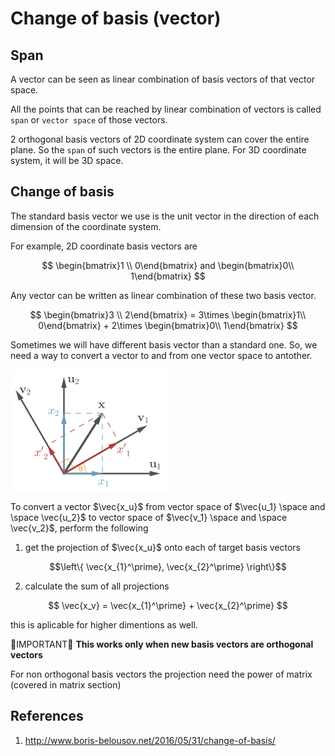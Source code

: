 # Change of basis (vector)

## Span

A vector can be seen as linear combination of basis vectors of that vector space.

All the points that can be reached by linear combination of vectors is called `span` or `vector space` of those vectors.

2 orthogonal basis vectors of 2D coordinate system can cover the entire plane. So the `span` of such vectors is the entire plane. For 3D coordinate system, it will be 3D space. 

## Change of basis

The standard basis vector we use is the unit vector in the direction of each dimension of the coordinate system.

For example, 2D coordinate basis vectors are

$$
\begin{bmatrix}1 \\ 
0\end{bmatrix} and \begin{bmatrix}0\\
1\end{bmatrix}
$$

Any vector can be written as linear combination of these two basis vector.

$$
\begin{bmatrix}3 \\ 
2\end{bmatrix} = 3\times \begin{bmatrix}1\\
0\end{bmatrix} + 2\times \begin{bmatrix}0\\
1\end{bmatrix}
$$

Sometimes we will have different basis vector than a standard one. So, we need a way to convert a vector to and from one vector space to antother.

![Image vector projection](img/004.vector_change_of_basis-2802131816.png)

To convert a vector $\vec{x_u}$ from vector space of $\vec{u_1} \space and \space \vec{u_2}$ to vector space of $\vec{v_1} \space and \space \vec{v_2}$, perform the following

1. get the projection of $\vec{x_u}$ onto each of target basis vectors

$$\left\{ \vec{x_{1}^\prime}, \vec{x_{2}^\prime} \right\}$$

2. calculate the sum of all projections

$$
\vec{x_v} = \vec{x_{1}^\prime} + \vec{x_{2}^\prime}
$$

this is aplicable for higher dimentions as well.

🔴IMPORTANT🔴 **This works only when new basis vectors are orthogonal vectors**

For non orthogonal basis vectors the projection need the power of matrix (covered in matrix section)

## References

1. <http://www.boris-belousov.net/2016/05/31/change-of-basis/>

